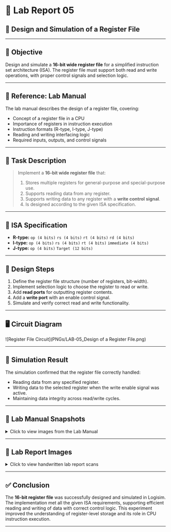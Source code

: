 # 🔬 Lab Report 05  
## 🧪 Design and Simulation of a Register File

---

## 🎯 Objective
Design and simulate a **16-bit wide register file** for a simplified instruction set architecture (ISA). The register file must support both read and write operations, with proper control signals and selection logic.

---

## 📘 Reference: Lab Manual

The lab manual describes the design of a register file, covering:
- Concept of a register file in a CPU
- Importance of registers in instruction execution
- Instruction formats (R-type, I-type, J-type)
- Reading and writing interfacing logic
- Required inputs, outputs, and control signals

---

## 📝 Task Description
> Implement a **16-bit wide register file** that:
> 1. Stores multiple registers for general-purpose and special-purpose use.
> 2. Supports reading data from any register.
> 3. Supports writing data to any register with a **write control signal**.
> 4. Is designed according to the given ISA specification.

---

## 📜 ISA Specification

- **R-type:** `op (4 bits)` `rs (4 bits)` `rt (4 bits)` `rd (4 bits)`
- **I-type:** `op (4 bits)` `rs (4 bits)` `rt (4 bits)` `immediate (4 bits)`
- **J-type:** `op (4 bits)` `Target (12 bits)`

---

## 🔧 Design Steps

1. Define the register file structure (number of registers, bit-width).
2. Implement selection logic to choose the register to read or write.
3. Add **read ports** for outputting register contents.
4. Add a **write port** with an enable control signal.
5. Simulate and verify correct read and write functionality.

---

## 🖥️ Circuit Diagram

![Register File Circuit](PNGs/LAB-05_Design of a Register File.png)

---

## 🧪 Simulation Result

The simulation confirmed that the register file correctly handled:
- Reading data from any specified register.
- Writing data to the selected register when the write enable signal was active.
- Maintaining data integrity across read/write cycles.

---

## 📸 Lab Manual Snapshots

<details>
<summary>Click to view images from the Lab Manual</summary>

<img src="PNGs/LAB_Manual_05- Design of a Register File -1.png">
<img src="PNGs/LAB_Manual_05- Design of a Register File -2.png">
<img src="PNGs/LAB_Manual_05- Design of a Register File -3.png">

</details>

---

## 📓 Lab Report Images

<details>
<summary>Click to view handwritten lab report scans</summary>

<img src="PNGs/LAB_Report-05_Design of a Register File-1.png">
<img src="PNGs/LAB_Report-05_Design of a Register File-2.png">
<img src="PNGs/LAB_Report-05_Design of a Register File-3.png">
<img src="PNGs/LAB_Report-05_Design of a Register File-4.png">

</details>

---

## ✅ Conclusion

The **16-bit register file** was successfully designed and simulated in Logisim. The implementation met all the given ISA requirements, supporting efficient reading and writing of data with correct control logic. This experiment improved the understanding of register-level storage and its role in CPU instruction execution.

---

